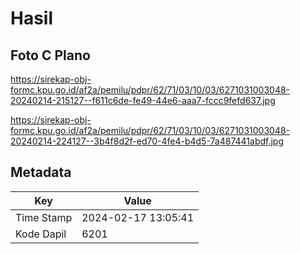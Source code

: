 # Hasil

## Foto C Plano

https://sirekap-obj-formc.kpu.go.id/af2a/pemilu/pdpr/62/71/03/10/03/6271031003048-20240214-215127--f611c6de-fe49-44e6-aaa7-fccc9fefd637.jpg

https://sirekap-obj-formc.kpu.go.id/af2a/pemilu/pdpr/62/71/03/10/03/6271031003048-20240214-224127--3b4f8d2f-ed70-4fe4-b4d5-7a487441abdf.jpg


## Metadata

| Key        | Value               |
| ---------- | ------------------- |
| Time Stamp | 2024-02-17 13:05:41 |
| Kode Dapil | 6201                |




